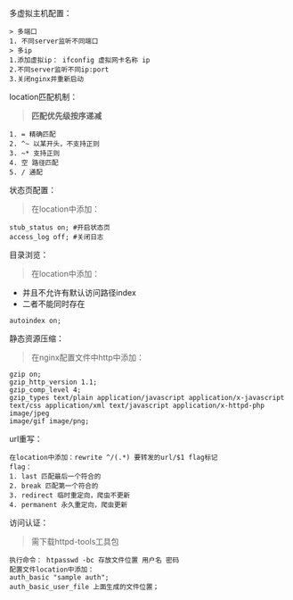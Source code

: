 多虚拟主机配置：
```
> 多端口
1. 不同server监听不同端口
> 多ip
1.添加虚拟ip： ifconfig 虚拟网卡名称 ip
2.不同server监听不同ip:port
3.关闭nginx并重新启动
```
location匹配机制：

> **匹配优先级按序递减**

```
1. = 精确匹配
2. ^~ 以某开头，不支持正则
3. ~* 支持正则
4. 空 路径匹配
5. / 通配
```
状态页配置：

> 在location中添加：

```
stub_status on; #开启状态页
access_log off; #关闭日志
```
目录浏览：

> 在location中添加：

- 并且不允许有默认访问路径index
- 二者不能同时存在
```
autoindex on; 
```
静态资源压缩：

> 在nginx配置文件中http中添加：

```
gzip on;
gzip_http_version 1.1;
gzip_comp_level 4;
gzip_types text/plain application/javascript application/x-javascript
text/css application/xml text/javascript application/x-httpd-php image/jpeg
image/gif image/png;
```
url重写：
```
在location中添加：rewrite ^/(.*) 要转发的url/$1 flag标记
flag：
1. last 匹配最后一个符合的
2. break 匹配第一个符合的
3. redirect 临时重定向，爬虫不更新
4. permanent 永久重定向，爬虫更新
```
访问认证：

> 需下载httpd-tools工具包

```
执行命令： htpasswd -bc 存放文件位置 用户名 密码
配置文件location中添加：
auth_basic "sample auth";
auth_basic_user_file 上面生成的文件位置；
```